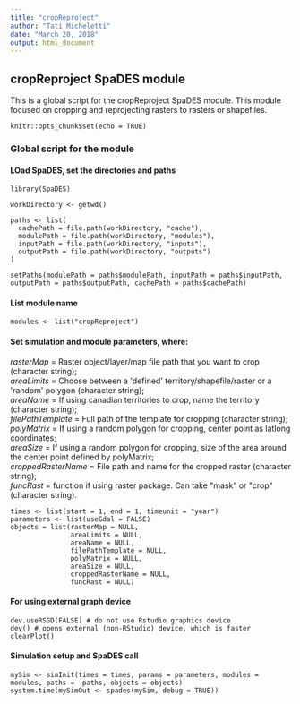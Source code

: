 ```yaml
---
title: "cropReproject"
author: "Tati Micheletti"
date: "March 20, 2018"
output: html_document
---
```


## cropReproject SpaDES module

This is a global script for the cropReproject SpaDES module. This module focused on cropping and reprojecting rasters to rasters or shapefiles.

```{r setup, include=FALSE}
knitr::opts_chunk$set(echo = TRUE)
```

### Global script for the module
#### LOad SpaDES, set the directories and paths 

```{r dir}
library(SpaDES)

workDirectory <- getwd()

paths <- list(
  cachePath = file.path(workDirectory, "cache"),
  modulePath = file.path(workDirectory, "modules"),
  inputPath = file.path(workDirectory, "inputs"),
  outputPath = file.path(workDirectory, "outputs")
)

setPaths(modulePath = paths$modulePath, inputPath = paths$inputPath, outputPath = paths$outputPath, cachePath = paths$cachePath)
```

#### List module name
```{r module}
modules <- list("cropReproject")
```

#### Set simulation and module parameters, where:

*rasterMap* = Raster object/layer/map file path that you want to crop (character string);  
*areaLimits* =  Choose between a 'defined' territory/shapefile/raster or a 'random' polygon (character string);  
*areaName* = If using canadian territories to crop, name the territory (character string);  
*filePathTemplate* = Full path of the template for cropping  (character string);  
*polyMatrix* = If using a random polygon for cropping, center point as latlong coordinates;  
*areaSize* = If using a random polygon for cropping, size of the area around the center point defined by polyMatrix;  
*croppedRasterName* = File path and name for the cropped raster  (character string);  
*funcRast* = function if using raster package. Can take "mask" or "crop" (character string).  

```{r params}
times <- list(start = 1, end = 1, timeunit = "year")
parameters <- list(useGdal = FALSE)
objects = list(rasterMap = NULL,
               areaLimits = NULL, 
               areaName = NULL, 
               filePathTemplate = NULL, 
               polyMatrix = NULL, 
               areaSize = NULL, 
               croppedRasterName = NULL,
               funcRast = NULL)
```

#### For using external graph device
```{r graph}
dev.useRSGD(FALSE) # do not use Rstudio graphics device
dev() # opens external (non-RStudio) device, which is faster
clearPlot()
```

#### Simulation setup and SpaDES call
```{r simulation}
mySim <- simInit(times = times, params = parameters, modules = modules, paths =  paths, objects = objects)
system.time(mySimOut <- spades(mySim, debug = TRUE))
```

